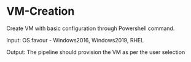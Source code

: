 # VM-Creation

Create VM with basic configuration through Powershell command. 

Input:
OS favour - Windows2016, Windows2019, RHEL

Output: 
The pipeline should provision the VM as per the user selection
